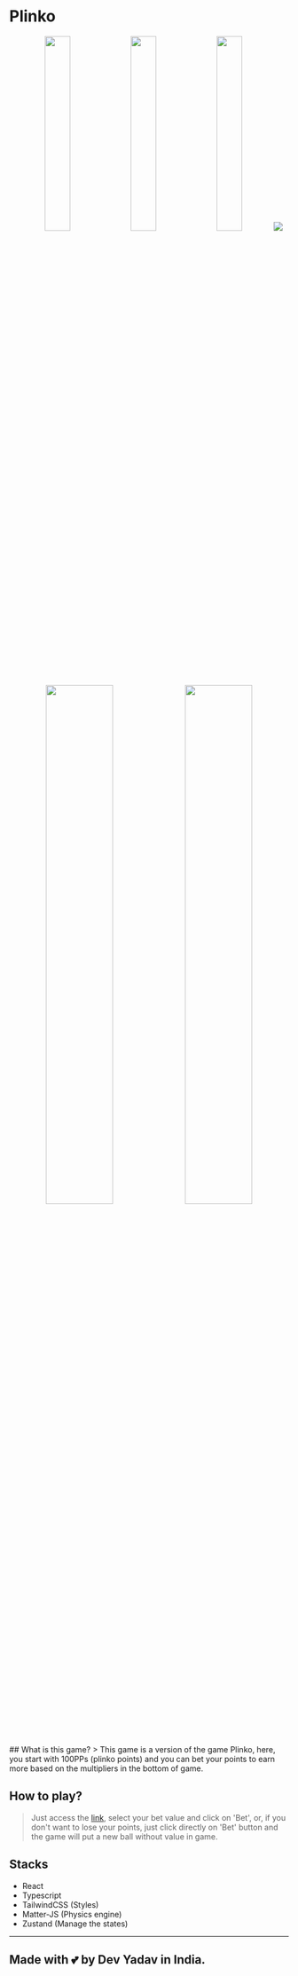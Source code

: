 # Plinko

<div align="center">
<img src="https://user-images.githubusercontent.com/35928107/190816186-5743b954-d6cc-4c7e-988a-5a01b91a0112.png" width="30%">
<img src="https://user-images.githubusercontent.com/35928107/190816054-d52c48f0-0986-4f96-add4-9b0e497096bd.png" width="30%">
<img src="https://user-images.githubusercontent.com/35928107/190816660-5a369da4-4353-4909-9126-7cded0b4a172.png" width="30%">
<img src="https://user-images.githubusercontent.com/35928107/190814964-0141b02a-d741-460b-8ec2-89c2bac078e1.png" >
<img src="https://user-images.githubusercontent.com/35928107/190815308-052d5240-edb6-45e3-8394-4e79bb253c60.png" width="49%" >
<img src="https://user-images.githubusercontent.com/35928107/190815405-163c0aaa-953e-4187-99ca-0b9f82be5244.png" width="49%">

</div>
## What is this game? 
> This game is a version of the game Plinko, here, you start with 100PPs (plinko points) and you can bet your points to earn more based on the multipliers in the bottom of game.

## How to play?

> Just access the [link](https://plinko-c3972.web.app/), select your bet value and click on 'Bet', or, if you don't want to lose your points, just click directly on 'Bet' button and the game will put a new ball without value in game.

## Stacks

- React
- Typescript
- TailwindCSS (Styles)
- Matter-JS (Physics engine)
- Zustand (Manage the states)

---

## Made with :two_hearts: by Dev Yadav in India.
